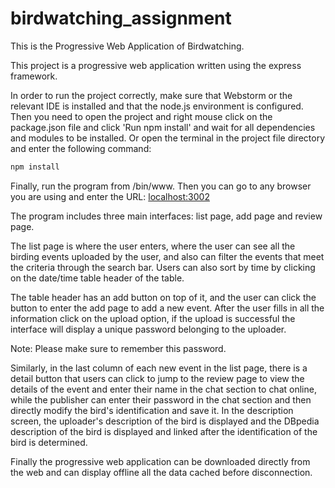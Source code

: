 # birdwatching_assignment
This is the Progressive Web Application of Birdwatching.

This project is a progressive web application written using the express framework.

In order to run the project correctly, make sure that Webstorm or the relevant IDE is installed and that the node.js
environment is configured. Then you need to open the project and right mouse click on the package.json file and click 
'Run npm install' and wait for all dependencies and modules to be installed. Or open the terminal in the project file 
directory and enter the following command:
```javascript
npm install
```
Finally, run the program from /bin/www. Then you can go to any browser you are using and enter the URL: [localhost:3002](localhost:3002)

The program includes three main interfaces: list page, add page and review page.

The list page is where the user enters, where the user can see all the birding events uploaded by the user, and also 
can filter the events that meet the criteria through the search bar. Users can also sort by time by clicking on the 
date/time table header of the table.

The table header has an add button on top of it, and the user can click the button to enter the add page to add a new 
event. After the user fills in all the information click on the upload option, if the upload is successful the 
interface will display a unique password belonging to the uploader.

Note: Please make sure to remember this password.

Similarly, in the last column of each new event in the list page, there is a detail button that users can click to jump
to the review page to view the details of the event and enter their name in the chat section to chat online, while the 
publisher can enter their password in the chat section and then directly modify the bird's identification and save it. 
In the description screen, the uploader's description of the bird is displayed and the DBpedia description of the bird 
is displayed and linked after the identification of the bird is determined.

Finally the progressive web application can be downloaded directly from the web and can display offline all the data 
cached before disconnection.